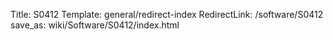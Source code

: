 Title: S0412
Template: general/redirect-index
RedirectLink: /software/S0412
save_as: wiki/Software/S0412/index.html